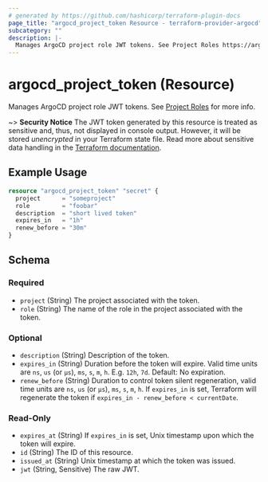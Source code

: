 ```yaml
---
# generated by https://github.com/hashicorp/terraform-plugin-docs
page_title: "argocd_project_token Resource - terraform-provider-argocd"
subcategory: ""
description: |-
  Manages ArgoCD project role JWT tokens. See Project Roles https://argo-cd.readthedocs.io/en/stable/user-guide/projects/#project-roles for more info.
---
```


# argocd_project_token (Resource)

Manages ArgoCD project role JWT tokens. See [Project Roles](https://argo-cd.readthedocs.io/en/stable/user-guide/projects/#project-roles) for more info.

~> **Security Notice** The JWT token generated by this resource is treated as
sensitive and, thus, not displayed in console output. However, it will be stored
*unencrypted* in your Terraform state file. Read more about sensitive data
handling in the [Terraform
documentation](https://www.terraform.io/docs/language/state/sensitive-data.html).


## Example Usage

```terraform
resource "argocd_project_token" "secret" {
  project      = "someproject"
  role         = "foobar"
  description  = "short lived token"
  expires_in   = "1h"
  renew_before = "30m"
}
```

<!-- schema generated by tfplugindocs -->
## Schema

### Required

- `project` (String) The project associated with the token.
- `role` (String) The name of the role in the project associated with the token.

### Optional

- `description` (String) Description of the token.
- `expires_in` (String) Duration before the token will expire. Valid time units are `ns`, `us` (or `µs`), `ms`, `s`, `m`, `h`. E.g. `12h`, `7d`. Default: No expiration.
- `renew_before` (String) Duration to control token silent regeneration, valid time units are `ns`, `us` (or `µs`), `ms`, `s`, `m`, `h`. If `expires_in` is set, Terraform will regenerate the token if `expires_in - renew_before < currentDate`.

### Read-Only

- `expires_at` (String) If `expires_in` is set, Unix timestamp upon which the token will expire.
- `id` (String) The ID of this resource.
- `issued_at` (String) Unix timestamp at which the token was issued.
- `jwt` (String, Sensitive) The raw JWT.


